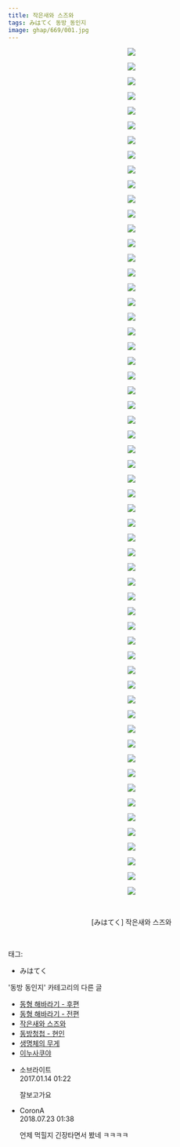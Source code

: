 ```yaml
---
title: 작은새와 스즈와
tags: みはてく 동방_동인지
image: ghap/669/001.jpg
---
```

<div class="article">
<p style="text-align: center; clear: none; float: none;"><img src="{{ site.nasurl }}/ghap/669/001.jpg"/></p>
<p style="text-align: center; clear: none; float: none;"><img src="{{ site.nasurl }}/ghap/669/002.jpg"/></p>
<p style="text-align: center; clear: none; float: none;"><img src="{{ site.nasurl }}/ghap/669/003.jpg"/></p>
<p style="text-align: center; clear: none; float: none;"><img src="{{ site.nasurl }}/ghap/669/004.jpg"/></p>
<p style="text-align: center; clear: none; float: none;"><img src="{{ site.nasurl }}/ghap/669/005.jpg"/></p>
<p style="text-align: center; clear: none; float: none;"><img src="{{ site.nasurl }}/ghap/669/006.jpg"/></p>
<p style="text-align: center; clear: none; float: none;"><img src="{{ site.nasurl }}/ghap/669/007.jpg"/></p>
<p style="text-align: center; clear: none; float: none;"><img src="{{ site.nasurl }}/ghap/669/008.jpg"/></p>
<p style="text-align: center; clear: none; float: none;"><img src="{{ site.nasurl }}/ghap/669/009.jpg"/></p>
<p style="text-align: center; clear: none; float: none;"><img src="{{ site.nasurl }}/ghap/669/010.jpg"/></p>
<p style="text-align: center; clear: none; float: none;"><img src="{{ site.nasurl }}/ghap/669/011.jpg"/></p>
<p style="text-align: center; clear: none; float: none;"><img src="{{ site.nasurl }}/ghap/669/012.jpg"/></p>
<p style="text-align: center; clear: none; float: none;"><img src="{{ site.nasurl }}/ghap/669/013.jpg"/></p>
<p style="text-align: center; clear: none; float: none;"><img src="{{ site.nasurl }}/ghap/669/014.jpg"/></p>
<p style="text-align: center; clear: none; float: none;"><img src="{{ site.nasurl }}/ghap/669/015.jpg"/></p>
<p style="text-align: center; clear: none; float: none;"><img src="{{ site.nasurl }}/ghap/669/016.jpg"/></p>
<p style="text-align: center; clear: none; float: none;"><img src="{{ site.nasurl }}/ghap/669/017.jpg"/></p>
<p style="text-align: center; clear: none; float: none;"><img src="{{ site.nasurl }}/ghap/669/018.jpg"/></p>
<p style="text-align: center; clear: none; float: none;"><img src="{{ site.nasurl }}/ghap/669/019.jpg"/></p>
<p style="text-align: center; clear: none; float: none;"><img src="{{ site.nasurl }}/ghap/669/020.jpg"/></p>
<p style="text-align: center; clear: none; float: none;"><img src="{{ site.nasurl }}/ghap/669/021.jpg"/></p>
<p style="text-align: center; clear: none; float: none;"><img src="{{ site.nasurl }}/ghap/669/022.jpg"/></p>
<p style="text-align: center; clear: none; float: none;"><img src="{{ site.nasurl }}/ghap/669/023.jpg"/></p>
<p style="text-align: center; clear: none; float: none;"><img src="{{ site.nasurl }}/ghap/669/024.jpg"/></p>
<p style="text-align: center; clear: none; float: none;"><img src="{{ site.nasurl }}/ghap/669/025.jpg"/></p>
<p style="text-align: center; clear: none; float: none;"><img src="{{ site.nasurl }}/ghap/669/026.jpg"/></p>
<p style="text-align: center; clear: none; float: none;"><img src="{{ site.nasurl }}/ghap/669/027.jpg"/></p>
<p style="text-align: center; clear: none; float: none;"><img src="{{ site.nasurl }}/ghap/669/028.jpg"/></p>
<p style="text-align: center; clear: none; float: none;"><img src="{{ site.nasurl }}/ghap/669/029.jpg"/></p>
<p style="text-align: center; clear: none; float: none;"><img src="{{ site.nasurl }}/ghap/669/030.jpg"/></p>
<p style="text-align: center; clear: none; float: none;"><img src="{{ site.nasurl }}/ghap/669/031.jpg"/></p>
<p style="text-align: center; clear: none; float: none;"><img src="{{ site.nasurl }}/ghap/669/032.jpg"/></p>
<p style="text-align: center; clear: none; float: none;"><img src="{{ site.nasurl }}/ghap/669/033.jpg"/></p>
<p style="text-align: center; clear: none; float: none;"><img src="{{ site.nasurl }}/ghap/669/034.jpg"/></p>
<p style="text-align: center; clear: none; float: none;"><img src="{{ site.nasurl }}/ghap/669/035.jpg"/></p>
<p style="text-align: center; clear: none; float: none;"><img src="{{ site.nasurl }}/ghap/669/036.jpg"/></p>
<p style="text-align: center; clear: none; float: none;"><img src="{{ site.nasurl }}/ghap/669/037.jpg"/></p>
<p style="text-align: center; clear: none; float: none;"><img src="{{ site.nasurl }}/ghap/669/038.jpg"/></p>
<p style="text-align: center; clear: none; float: none;"><img src="{{ site.nasurl }}/ghap/669/039.jpg"/></p>
<p style="text-align: center; clear: none; float: none;"><img src="{{ site.nasurl }}/ghap/669/040.jpg"/></p>
<p style="text-align: center; clear: none; float: none;"><img src="{{ site.nasurl }}/ghap/669/041.jpg"/></p>
<p style="text-align: center; clear: none; float: none;"><img src="{{ site.nasurl }}/ghap/669/042.jpg"/></p>
<p style="text-align: center; clear: none; float: none;"><img src="{{ site.nasurl }}/ghap/669/043.jpg"/></p>
<p style="text-align: center; clear: none; float: none;"><img src="{{ site.nasurl }}/ghap/669/044.jpg"/></p>
<p style="text-align: center; clear: none; float: none;"><img src="{{ site.nasurl }}/ghap/669/045.jpg"/></p>
<p style="text-align: center; clear: none; float: none;"><img src="{{ site.nasurl }}/ghap/669/046.jpg"/></p>
<p style="text-align: center; clear: none; float: none;"><img src="{{ site.nasurl }}/ghap/669/047.jpg"/></p>
<p style="text-align: center; clear: none; float: none;"><img src="{{ site.nasurl }}/ghap/669/048.jpg"/></p>
<p style="text-align: center; clear: none; float: none;"><img src="{{ site.nasurl }}/ghap/669/049.jpg"/></p>
<p style="text-align: center; clear: none; float: none;"><img src="{{ site.nasurl }}/ghap/669/050.jpg"/></p>
<p style="text-align: center; clear: none; float: none;"><img src="{{ site.nasurl }}/ghap/669/051.jpg"/></p>
<p style="text-align: center; clear: none; float: none;"><img src="{{ site.nasurl }}/ghap/669/052.jpg"/></p>
<p style="text-align: center; clear: none; float: none;"><img src="{{ site.nasurl }}/ghap/669/053.jpg"/></p>
<p style="text-align: center; clear: none; float: none;"><img src="{{ site.nasurl }}/ghap/669/054.jpg"/></p>
<p style="text-align: center; clear: none; float: none;"><img src="{{ site.nasurl }}/ghap/669/055.jpg"/></p>
<p style="text-align: center; clear: none; float: none;"><img src="{{ site.nasurl }}/ghap/669/056.jpg"/></p>
<p style="text-align: center; clear: none; float: none;"><img src="{{ site.nasurl }}/ghap/669/057.jpg"/></p>
<p style="text-align: center; clear: none; float: none;"><img src="{{ site.nasurl }}/ghap/669/058.jpg"/></p>
<p style="text-align: center; clear: none; float: none;"><br/></p>
<p style="text-align: center; clear: none; float: none;">[みはてく] 작은새와 스즈와</p>
<p><br/></p>
</div><div class="tagTrail">
<p>태그: </p>
<ul>
<li>みはてく</li>
</ul>
</div><div class="another">
<p>'동방 동인지' 카테고리의 다른 글</p>
<ul>
<li><a href="/2016-07-04-ghap_671">동형 해바라기 - 후편</a></li>
<li><a href="/2016-07-04-ghap_670">동형 해바라기 - 전편</a></li>
<li><a href="/2016-07-04-ghap_669">작은새와 스즈와</a></li>
<li><a href="/2016-07-04-ghap_667">동방청첩 - 현인</a></li>
<li><a href="/2016-07-04-ghap_665">생명체의 무게</a></li>
<li><a href="/2016-07-04-ghap_664">이누사쿠야</a></li>
</ul>
</div><div class="cb_module cb_fluid">
<div class="cb_wrt cb_profile">
<div class="comment">
<ul>
<li class="cb_thumb_off" id="comment14891390">
<div class="cb_comment_area">
<div class="cb_info_area">
<div class="cb_section">
<span class="cb_nick_name">소브라이트</span>
</div>
<div class="cb_section">
<span class="cb_date">2017.01.14 01:22 </span>
</div>
</div>
<div class="cb_dsc_comment">
<p class="cb_dsc">
											잘보고가요
										</p>
</div>
</div></li>
<li class="cb_thumb_off" id="comment15291901">
<div class="cb_comment_area">
<div class="cb_info_area">
<div class="cb_section">
<span class="cb_nick_name">CoronA</span>
</div>
<div class="cb_section">
<span class="cb_date">2018.07.23 01:38 </span>
</div>
</div>
<div class="cb_dsc_comment">
<p class="cb_dsc">
											언제 먹힐지 긴장타면서 봤네 ㅋㅋㅋㅋ
										</p>
</div>
</div></li>
</ul>
</div>
</div><!-- commentList close -->
</div>